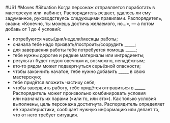 #US1 #Moves #Situation 
Когда персонаж отправляется поработать в  мастерскую или  кабинет, Распорядитель решает, удалось ли ему задуманное, руководствуясь следующими правилами.
Распорядитель, скажи: «Конечно, ты можешь достичь желаемого, но…», — а потом добавь от 1 до 4 условий:
- потребуются часы/дни/недели/месяцы работы; 
- сначала тебе надо призвать/построить/соорудить \_\_\_\_\_; 
- для завершения работы тебе потребуется помощь \_\_\_\_\_; 
- тебе нужны дорогие и редкие материалы или ингредиенты; 
- результат будет недолговечным и, возможно, ненадёжным; 
- кто‑то рядом может подвергнуться серьёзной опасности; 
- чтобы закончить начатое, тебе нужно добавить \_\_\_\_\_ в свою мастерскую; 
- тебе придётся вложить частицу себя; 
- чтобы завершить работу, тебе придётся отправиться в \_\_\_\_\_.
Распорядитель может произвольно комбинировать условия или назначать их парами («или то, или это»). Как только условия выполнены, цель персонажа достигнута. Распорядитель определяет её характеристики, сообщает нужную информацию или делает то, что от него требует ситуация.